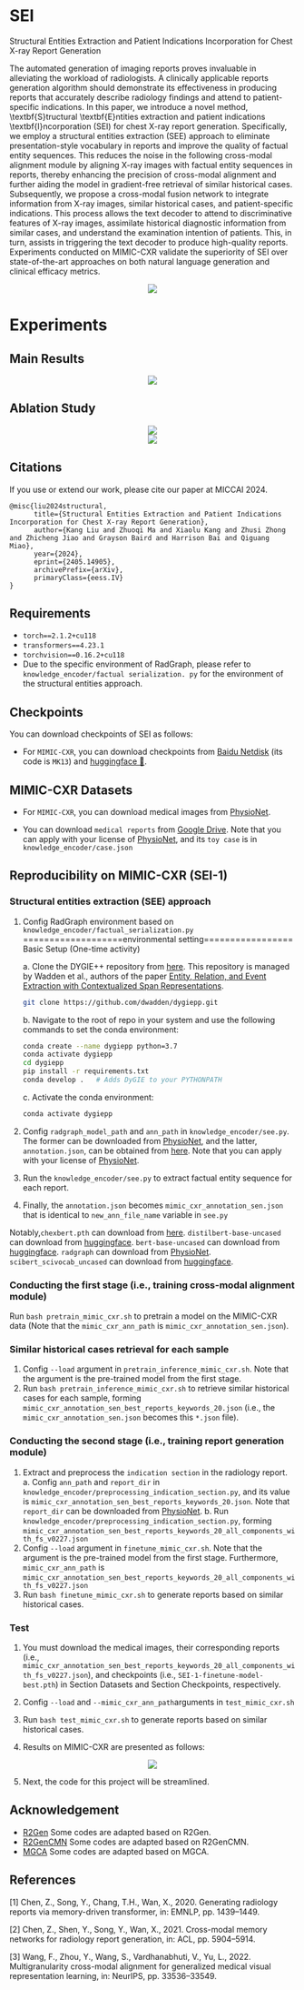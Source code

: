 # SEI
Structural Entities Extraction and Patient Indications Incorporation for Chest X-ray Report Generation

The automated generation of imaging reports proves invaluable in alleviating the workload of radiologists. A clinically applicable reports generation algorithm should demonstrate its effectiveness in producing reports that accurately describe radiology findings and attend to patient-specific indications. In this paper, we introduce a novel method, \textbf{S}tructural \textbf{E}ntities extraction and patient indications \textbf{I}ncorporation (SEI) for chest X-ray report generation. Specifically, we employ a structural entities extraction (SEE) approach to eliminate presentation-style vocabulary in reports and improve the quality of factual entity sequences. This reduces the noise in the following cross-modal alignment module by aligning X-ray images with factual entity sequences in reports, thereby enhancing the precision of cross-modal alignment and further aiding the model in gradient-free retrieval of similar historical cases. Subsequently, we propose a cross-modal fusion network to integrate information from X-ray images, similar historical cases, and patient-specific indications. This process allows the text decoder to attend to discriminative features of X-ray images, assimilate historical diagnostic information from similar cases, and understand the examination intention of patients. This, in turn, assists in triggering the text decoder to produce high-quality reports. Experiments conducted on MIMIC-CXR validate the superiority of SEI over state-of-the-art approaches on both natural language generation and clinical efficacy metrics. 
<div align=center><img src="fig1.pdf"></div>

# Experiments
## Main Results
<div align=center><img src="main_results.png"></div>

## Ablation Study
<div align=center><img src="ablation_study.png"></div>
<div align=center><img src="fig2.pdf"></div>


## Citations

If you use or extend our work, please cite our paper at MICCAI 2024.

```
@misc{liu2024structural,
      title={Structural Entities Extraction and Patient Indications Incorporation for Chest X-ray Report Generation}, 
      author={Kang Liu and Zhuoqi Ma and Xiaolu Kang and Zhusi Zhong and Zhicheng Jiao and Grayson Baird and Harrison Bai and Qiguang Miao},
      year={2024},
      eprint={2405.14905},
      archivePrefix={arXiv},
      primaryClass={eess.IV}
}
```

## Requirements

- `torch==2.1.2+cu118`
- `transformers==4.23.1`
- `torchvision==0.16.2+cu118`
- Due to the specific environment of RadGraph,  please refer to `knowledge_encoder/factual serialization. py` for the environment of the structural entities approach.


## Checkpoints

You can download checkpoints of SEI as follows:

- For `MIMIC-CXR`, you can download checkpoints from [Baidu Netdisk](https://pan.baidu.com/s/15SW1k3xZ57S06FUeqpclAA) (its code is `MK13`) and [huggingface 🤗](https://huggingface.co/MK-runner/SEI/tree/main).

## MIMIC-CXR Datasets

- For `MIMIC-CXR`, you can download medical images from [PhysioNet](https://physionet.org/content/mimic-cxr/2.0.0/).

- You can download `medical reports` from [Google Drive](https://drive.google.com/file/d/1iWdFINSAJ7F97I4rTGddIziJAb-1sL3l/view?usp=drive_link). Note that you can apply with your license of [PhysioNet](https://physionet.org/content/mimic-cxr-jpg/2.0.0/), and its `toy case` is in `knowledge_encoder/case.json`

## Reproducibility on MIMIC-CXR (SEI-1)

### Structural entities extraction (SEE) approach

1. Config RadGraph environment based on `knowledge_encoder/factual_serialization.py`
   ===================environmental setting=================
    Basic Setup (One-time activity)

   a. Clone the DYGIE++ repository from [here](https://github.com/dwadden/dygiepp). This repository is managed by Wadden et al., authors of the paper [Entity, Relation, and Event Extraction with Contextualized Span Representations](https://www.aclweb.org/anthology/D19-1585.pdf).
    ```bash
   git clone https://github.com/dwadden/dygiepp.git
    ```
   b. Navigate to the root of repo in your system and use the following commands to set the conda environment:
    ```bash
   conda create --name dygiepp python=3.7
   conda activate dygiepp
   cd dygiepp
   pip install -r requirements.txt
   conda develop .   # Adds DyGIE to your PYTHONPATH
   ```
   c. Activate the conda environment:
    
    ```bash
   conda activate dygiepp
    ```
   
2. Config `radgraph_model_path` and `ann_path` in `knowledge_encoder/see.py`. The former can be downloaded from [PhysioNet](https://physionet.org/content/radgraph/1.0.0/), and the latter, `annotation.json`, can be obtained from [here](https://drive.google.com/file/d/1DS6NYirOXQf8qYieSVMvqNwuOlgAbM_E/view?usp=sharing). Note that you can apply with your license of [PhysioNet](https://physionet.org/content/mimic-cxr-jpg/2.0.0/).
3. Run the `knowledge_encoder/see.py` to extract factual entity sequence for each report.
4. Finally, the `annotation.json` becomes `mimic_cxr_annotation_sen.json` that is identical to `new_ann_file_name` variable in `see.py`

Notably,`chexbert.pth` can download from [here](https://stanfordmedicine.app.box.com/s/c3stck6w6dol3h36grdc97xoydzxd7w9). `distilbert-base-uncased` can download from [huggingface](https://huggingface.co/distilbert/distilbert-base-uncased). `bert-base-uncased` can download from [huggingface](https://huggingface.co/google-bert/bert-base-uncased). `radgraph` can download from [PhysioNet](https://physionet.org/content/radgraph/1.0.0/). `scibert_scivocab_uncased` can download from [huggingface](https://huggingface.co/allenai/scibert_scivocab_uncased). 

### Conducting the first stage (i.e., training cross-modal alignment module)

Run `bash pretrain_mimic_cxr.sh` to pretrain a model on the MIMIC-CXR data (Note that the `mimic_cxr_ann_path` is `mimic_cxr_annotation_sen.json`).

### Similar historical cases retrieval for each sample

1. Config `--load` argument in `pretrain_inference_mimic_cxr.sh`. Note that the argument is the pre-trained model from the first stage.
2. Run `bash pretrain_inference_mimic_cxr.sh` to retrieve similar historical cases for each sample, forming `mimic_cxr_annotation_sen_best_reports_keywords_20.json` (i.e., the `mimic_cxr_annotation_sen.json` becomes this `*.json` file).

### Conducting the second stage (i.e., training report generation module)

1. Extract and preprocess the `indication section` in the radiology report.
   a. Config `ann_path` and `report_dir` in `knowledge_encoder/preprocessing_indication_section.py`, and its value is `mimic_cxr_annotation_sen_best_reports_keywords_20.json`. 
      Note that `report_dir` can be downloaded from [PhysioNet](https://physionet.org/content/mimic-cxr/2.0.0/). 
   b. Run `knowledge_encoder/preprocessing_indication_section.py`, forming `mimic_cxr_annotation_sen_best_reports_keywords_20_all_components_with_fs_v0227.json`
2. Config `--load` argument in `finetune_mimic_cxr.sh`. Note that the argument is the pre-trained model from the first stage. Furthermore, `mimic_cxr_ann_path` is `mimic_cxr_annotation_sen_best_reports_keywords_20_all_components_with_fs_v0227.json`
3. Run `bash finetune_mimic_cxr.sh` to generate reports based on similar historical cases.


### Test 

1. You must download the medical images, their corresponding reports (i.e., `mimic_cxr_annotation_sen_best_reports_keywords_20_all_components_with_fs_v0227.json`),  and checkpoints (i.e., `SEI-1-finetune-model-best.pth`) in Section Datasets and Section Checkpoints, respectively.

2. Config `--load` and `--mimic_cxr_ann_path`arguments in `test_mimic_cxr.sh`

3. Run `bash test_mimic_cxr.sh` to generate reports based on similar historical cases.

4. Results on MIMIC-CXR are presented as follows:

<div align=center><img src="sei_on_mimic_cxr.jpg"></div>


5. Next, the code for this project will be streamlined.


## Acknowledgement

- [R2Gen](https://github.com/zhjohnchan/R2Gen) Some codes are adapted based on R2Gen.
- [R2GenCMN](https://github.com/zhjohnchan/R2GenCMN) Some codes are adapted based on R2GenCMN.
- [MGCA](https://github.com/HKU-MedAI/MGCA) Some codes are adapted based on MGCA.

## References

[1] Chen, Z., Song, Y., Chang, T.H., Wan, X., 2020. Generating radiology reports via memory-driven transformer, in: EMNLP, pp. 1439–1449. 

[2] Chen, Z., Shen, Y., Song, Y., Wan, X., 2021. Cross-modal memory networks for radiology report generation, in: ACL, pp. 5904–5914. 

[3] Wang, F., Zhou, Y., Wang, S., Vardhanabhuti, V., Yu, L., 2022. Multigranularity cross-modal alignment for generalized medical visual representation learning, in: NeurIPS, pp. 33536–33549.

